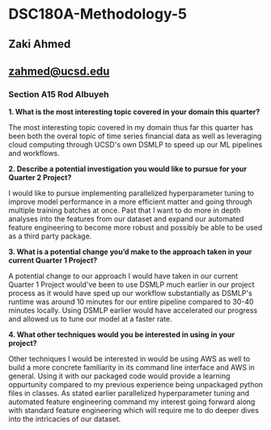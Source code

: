 # DSC180A-Methodology-5
## Zaki Ahmed
## zahmed@ucsd.edu
### Section A15 Rod Albuyeh

**1. What is the most interesting topic covered in your domain this quarter?**

The most interesting topic covered in my domain thus far this quarter has been both the overal topic of time series financial data as well as leveraging cloud computing through UCSD's own DSMLP to speed up our ML pipelines and workflows.

**2. Describe a potential investigation you would like to pursue for your Quarter 2 Project?**

I would like to pursue implementing parallelized hyperparameter tuning to improve model performance in a more efficient matter and going through multiple training batches at once. Past that I want to do more in depth analyses into the features from our dataset and expand our automated feature engineering to become more robust and possibly be able to be used as a third party package.

**3. What is a potential change you’d make to the approach taken in your current Quarter 1 Project?**

A potential change to our approach I would have taken in our current Quarter 1 Project would've been to use DSMLP much earlier in our project process as it would have sped up our workflow substantially as DSMLP's runtime was around 10 minutes for our entire pipeline compared to 30-40 minutes locally. Using DSMLP earlier would have accelerated our progress and allowed us to tune our model at a faster rate.

**4. What other techniques would you be interested in using in your project?**

Other techniques I would be interested in would be using AWS as well to build a more concrete familiarity in its command line interface and AWS in general. Using it with our packaged code would provide a learning oppurtunity compared to my previous experience being unpackaged python files in classes. As stated earlier parallelized hyperparameter tuning and automated feature engineering command my interest going forward along with standard feature engineering which will require me to do deeper dives into the intricacies of our dataset.
